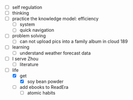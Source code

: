 - [ ] self regulation
- [ ] thinking
- [ ] practice the knowledge model: efficiency
    - [ ] system
    - [ ] quick navigation
- [ ] problem solving
    - [ ] can not upload pics into a family album in cloud 189
- [ ] learning
    - [ ] understand weather forecast data
- [ ] I serve Zhou
    - [ ] literature
- [ ] life
    - [x] get
        - [x] soy bean powder
    - [ ] add ebooks to ReadEra
        - [ ] atomic habits